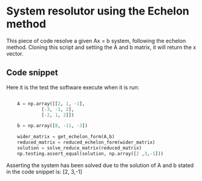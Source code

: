 # System resolutor using the Echelon method

This piece of code resolve a given Ax = b system, following the echelon method. Cloning this script and setting the A and b matrix, it will return the x vector.

## Code snippet
Here it is the test the software execute when it is run:

```python

    A = np.array([[2, 1, -1],
             [-3, -1, 2],
             [-2, 1, 2]])

    b = np.array([8, -11, -3])

    wider_matrix = get_echelon_form(A,b)
    reduced_matrix = reduced_echelon_form(wider_matrix)
    solution = solve_reduce_matrix(reduced_matrix)
    np.testing.assert_equal(solution, np.array([2 ,3,-1]))
```
Asserting the system has been solved due to the solution of A and b stated in the code snippet is: [2, 3,-1]
